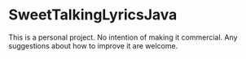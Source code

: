 # SweetTalkingLyricsJava
This is a personal project. No intention of making it commercial. Any suggestions about how to improve it are welcome.
